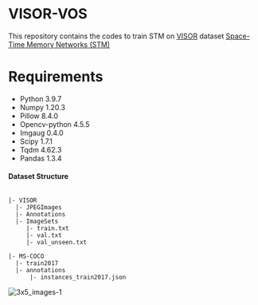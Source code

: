 # VISOR-VOS


This repository contains the codes to train STM on [VISOR](https://epic-kitchens.github.io/VISOR/) dataset [Space-Time Memory Networks (STM)](https://openaccess.thecvf.com/content_ICCV_2019/html/Oh_Video_Object_Segmentation_Using_Space-Time_Memory_Networks_ICCV_2019_paper.html)


# Requirements
- Python 3.9.7
- Numpy 1.20.3
- Pillow 8.4.0
- Opencv-python 4.5.5
- Imgaug 0.4.0
- Scipy 1.7.1
- Tqdm 4.62.3
- Pandas 1.3.4



#### Dataset Structure
```

|- VISOR
  |- JPEGImages
  |- Annotations
  |- ImageSets
     |- train.txt
     |- val.txt
     |- val_unseen.txt

|- MS-COCO
  |- train2017
  |- annotations
      |- instances_train2017.json
```
![3x5_images-1](https://user-images.githubusercontent.com/24276671/192190134-eeb6492d-3e70-4363-8bdf-1f5ec5887fe4.png)


